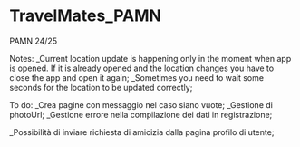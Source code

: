 # TravelMates_PAMN
 PAMN 24/25

Notes:
_Current location update is happening only in the moment when app is opened. If it is already opened and the location changes you have to close the app and open it again;
_Sometimes you need to wait some seconds for the location to be updated correctly;

To do:
_Crea pagine con messaggio nel caso siano vuote;
_Gestione di photoUrl;
_Gestione errore nella compilazione dei dati in registrazione;

_Possibilità di inviare richiesta di amicizia dalla pagina profilo di utente;